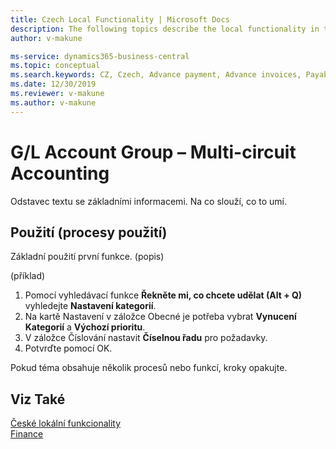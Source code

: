 ```yaml
---
title: Czech Local Functionality | Microsoft Docs
description: The following topics describe the local functionality in the Czech version of Business Central.
author: v-makune

ms-service: dynamics365-business-central
ms.topic: conceptual
ms.search.keywords: CZ, Czech, Advance payment, Advance invoices, Payables, Finance,  Cash, EET, Cash Desk
ms.date: 12/30/2019
ms.reviewer: v-makune
ms.author: v-makune
---
```



# G/L Account Group – Multi-circuit Accounting 


Odstavec textu se základními informacemi. Na co slouží, co to umí.


## Použití (procesy použití)

Základní použití první funkce. (popis)

(příklad)
1. Pomocí vyhledávací funkce **Řekněte mi, co chcete udělat (Alt + Q)** vyhledejte **Nastavení kategorií**.
2. Na kartě Nastavení v záložce Obecné je potřeba vybrat **Vynucení Kategorií** a **Výchozí prioritu**.
3. V záložce Číslování nastavit **Číselnou řadu** pro požadavky.
4. Potvrďte pomocí OK.


Pokud téma obsahuje několik procesů nebo funkcí, kroky opakujte.


## Viz Také

[České lokální funkcionality](czech-local-functionality.md)  
[Finance](../../finance.md)